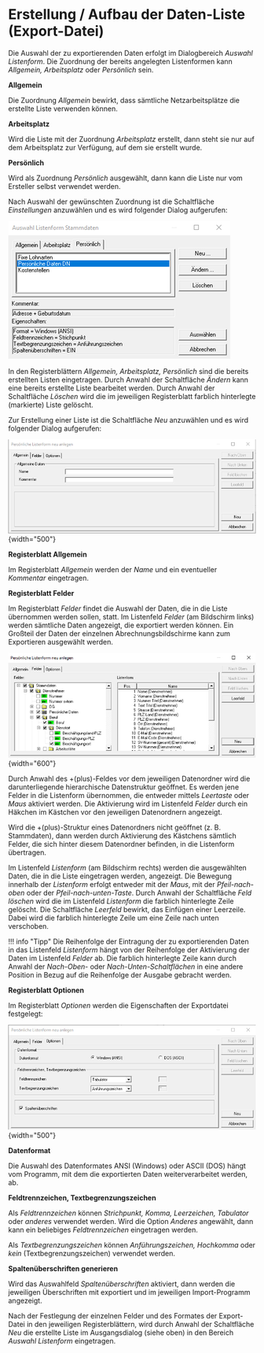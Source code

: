 # Erstellung / Aufbau der Daten-Liste (Export-Datei)

Die Auswahl der zu exportierenden Daten erfolgt im Dialogbereich *Auswahl Listenform*. Die Zuordnung der bereits angelegten Listenformen kann *Allgemein, Arbeitsplatz* oder *Persönlich* sein.

**Allgemein**

Die Zuordnung *Allgemein* bewirkt, dass sämtliche Netzarbeitsplätze die erstellte Liste verwenden können.

**Arbeitsplatz**

Wird die Liste mit der Zuordnung *Arbeitsplatz* erstellt, dann steht sie nur auf dem Arbeitsplatz zur Verfügung, auf dem sie erstellt wurde.

**Persönlich**

Wird als Zuordnung *Persönlich* ausgewählt, dann kann die Liste nur vom Ersteller selbst verwendet werden.

Nach Auswahl der gewünschten Zuordnung ist die Schaltfläche *Einstellungen* anzuwählen und es wird folgender Dialog aufgerufen:

![Image](<img/image283.png>)

In den Registerblättern *Allgemein, Arbeitsplatz, Persönlich* sind die bereits erstellten Listen eingetragen. Durch Anwahl der Schaltfläche *Ändern* kann eine bereits erstellte Liste bearbeitet werden. Durch Anwahl der Schaltfläche *Löschen* wird die im jeweiligen Registerblatt farblich hinterlegte (markierte) Liste gelöscht.

Zur Erstellung einer Liste ist die Schaltfläche *Neu* anzuwählen und es wird folgender Dialog aufgerufen:

![Image](<img/image284.png>){width="500"}

**Registerblatt Allgemein**

Im Registerblatt *Allgemein* werden der *Name* und ein eventueller *Kommentar* eingetragen.

**Registerblatt Felder**

Im Registerblatt *Felder* findet die Auswahl der Daten, die in die Liste übernommen werden sollen, statt. Im Listenfeld *Felder* (am Bildschirm links) werden sämtliche Daten angezeigt, die exportiert werden können. Ein Großteil der Daten der einzelnen Abrechnungsbildschirme kann zum Exportieren ausgewählt werden.

![Image](<img/image285.png>){width="600"}

Durch Anwahl des +(plus)-Feldes vor dem jeweiligen Datenordner wird die darunterliegende hierarchische Datenstruktur geöffnet. Es werden jene Felder in die Listenform übernommen, die entweder mittels *Leertaste* oder *Maus* aktiviert werden. Die Aktivierung wird im Listenfeld *Felder* durch ein Häkchen im Kästchen vor den jeweiligen Datenordnern angezeigt.

Wird die +(plus)-Struktur eines Datenordners nicht geöffnet (z. B. Stammdaten), dann werden durch Aktivierung des Kästchens sämtlich Felder, die sich hinter diesem Datenordner befinden, in die Listenform übertragen.

Im Listenfeld *Listenform* (am Bildschirm rechts) werden die ausgewählten Daten, die in die Liste eingetragen werden, angezeigt. Die Bewegung innerhalb der *Listenform* erfolgt entweder mit der *Maus*, mit der *Pfeil-nach-oben* oder der *Pfeil-nach-unten-Taste*. Durch Anwahl der Schaltfläche *Feld löschen* wird die im Listenfeld *Listenform* die farblich hinterlegte Zeile gelöscht. Die Schaltfläche *Leerfeld* bewirkt, das Einfügen einer Leerzeile. Dabei wird die farblich hinterlegte Zeile um eine Zeile nach unten verschoben.

!!! info "Tipp"
    Die Reihenfolge der Eintragung der zu exportierenden Daten in das Listenfeld *Listenform* hängt von der Reihenfolge der Aktivierung der Daten im Listenfeld *Felder* ab. Die farblich hinterlegte Zeile kann durch Anwahl der *Nach-Oben*- oder *Nach-Unten-Schaltflächen* in eine andere Position in Bezug auf die Reihenfolge der Ausgabe gebracht werden.

**Registerblatt Optionen**

Im Registerblatt *Optionen* werden die Eigenschaften der Exportdatei festgelegt:

![Image](<img/image286.png>){width="500"}

**Datenformat**

Die Auswahl des Datenformates ANSI (Windows) oder ASCII (DOS) hängt vom Programm, mit dem die exportierten Daten weiterverarbeitet werden, ab.

**Feldtrennzeichen, Textbegrenzungszeichen**

Als *Feldtrennzeichen* können *Strichpunkt, Komma, Leerzeichen, Tabulator* oder *anderes* verwendet werden. Wird die Option *Anderes* angewählt, dann kann ein beliebiges *Feldtrennzeichen* eingetragen werden.

Als *Textbegrenzungszeichen* können *Anführungszeichen, Hochkomma* oder *kein* (Textbegrenzungszeichen) verwendet werden.

**Spaltenüberschriften generieren**

Wird das Auswahlfeld *Spaltenüberschriften* aktiviert, dann werden die jeweiligen Überschriften mit exportiert und im jeweiligen Import-Programm angezeigt.

Nach der Festlegung der einzelnen Felder und des Formates der Export-Datei in den jeweiligen Registerblättern, wird durch Anwahl der Schaltfläche *Neu* die erstellte Liste im Ausgangsdialog (siehe oben) in den Bereich *Auswahl Listenform* eingetragen.